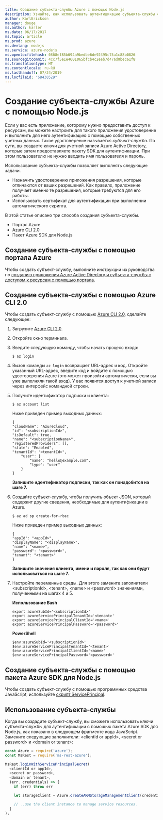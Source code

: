 ```yaml
---
title: Создание субъекта-службы Azure с помощью Node.js
description: Узнайте, как использовать аутентификацию субъекта-службы с помощью Node.js
author: KarlErickson
manager: douge
ms.author: karler
ms.date: 06/17/2017
ms.topic: article
ms.prod: azure
ms.devlang: nodejs
ms.service: azure-nodejs
ms.openlocfilehash: 0868ef85b694a9bedbe6de92395c75a1c88b0826
ms.sourcegitcommit: 4cc7f5e1e4601065bfcb4c2eeb7d47ad0bec61f8
ms.translationtype: HT
ms.contentlocale: ru-RU
ms.lasthandoff: 07/24/2019
ms.locfileid: "68430529"
---
```

# <a name="create-an-azure-service-principal-with-nodejs"></a>Создание субъекта-службы Azure с помощью Node.js 

Если у вас есть приложение, которому нужно предоставить доступ к ресурсам, вы можете настроить для такого приложения удостоверение и выполнить для него аутентификацию с помощью собственных учетных данных. Такое удостоверение называется *субъект-служба*. По сути, вы создаете ключи для учетной записи Azure Active Directory, которые затем предоставляете пакету SDK для аутентификации. При этом пользователю не нужно вводить имя пользователя и пароль.

Использование субъекта-службы позволяет выполнять следующие задачи.
- Назначить удостоверению приложения разрешения, которые отличаются от ваших разрешений. Как правило, приложение получает именно те разрешения, которые требуются для его работы.
- Использовать сертификат для аутентификации при выполнении автоматического скрипта.

В этой статье описано три способа создания субъекта-службы.

- Портал Azure
- Azure CLI 2.0
- Пакет Azure SDK для Node.js

## <a name="create-a-service-principal-using-the-azure-portal"></a>Создание субъекта-службы с помощью портала Azure

Чтобы создать субъект-службу, выполните инструкции из руководства по [созданию приложения Azure Active Directory и субъекта-службы с доступом к ресурсам с помощью портала](https://azure.microsoft.com/documentation/articles/resource-group-create-service-principal-portal/).

## <a name="create-a-service-principal-using-the-azure-cli-20"></a>Создание субъекта-службы с помощью Azure CLI 2.0

Чтобы создать субъект-службу с помощью [Azure CLI 2.0](/cli/azure/install-az-cli2), сделайте следующее:

1. Загрузите [Azure CLI 2.0](/cli/azure/install-az-cli2).

2. Откройте окно терминала.

3. Введите следующую команду, чтобы начать процесс входа:

    ```shell
    $ az login
    ```

4. Вызов команды `az login` возвращает URL-адрес и код. Откройте указанный URL-адрес, введите код и войдите с помощью удостоверения Azure (это может произойти автоматически, если вы уже выполняли такой вход). У вас появится доступ к учетной записи через интерфейс командной строки.

5. Получите идентификатор подписки и клиента:

    ```shell
    $ az account list
    ```

    Ниже приведен пример выходных данных:

    ```shell
    {
    "cloudName": "AzureCloud",
    "id": "<subscriptionId>",
    "isDefault": true,
    "name": "<subscriptionName>",
    "registeredProviders": [],
    "state": "Enabled",
    "tenantId": "<tenantId>",
        "user": {
            "name": "hello@example.com",
            "type": "user"
        }
    }
    ```

    **Запишите идентификатор подписки, так как он понадобится на шаге 7.**

6. Создайте субъект-службу, чтобы получить объект JSON, который содержит другие сведения, необходимые для аутентификации в Azure.

    ```shell
    $ az ad sp create-for-rbac
    ```

    Ниже приведен пример выходных данных:

    ```shell
    {
    "appId": "<appId>",
    "displayName": "<displayName>",
    "name": "<name>",
    "password": "<password>",
    "tenant": "<tenant>"
    }
    ```

    **Запишите значения клиента, имени и пароля, так как они будут использоваться на шаге 7.**

7. Настройте переменные среды. Для этого замените заполнители &lt;subscriptionId>, &lt;tenant>, &lt;name> и &lt;password> значениями, полученными на шагах 4 и 5. 

    **Использование Bash**

    ```shell
    export azureSubId='<subscriptionId>'
    export azureServicePrincipalTenantId='<tenant>'
    export azureServicePrincipalClientId='<name>'
    export azureServicePrincipalPassword='<password>'
    ```

    **PowerShell**

    ```shell
    $env:azureSubId='<subscriptionId>'
    $env:azureServicePrincipalTenantId='<tenant>'
    $env:azureServicePrincipalClientId='<name>'
    $env:azureServicePrincipalPassword='<password>'
    ```

## <a name="create-a-service-principal-using-the-azure-sdk-for-nodejs"></a>Создание субъекта-службы с помощью пакета Azure SDK для Node.js

Чтобы создать субъект-службу с помощью программных средства JavaScript, используйте [скрипт ServicePrincipal](https://github.com/Azure/azure-sdk-for-node/tree/master/Documentation/ServicePrincipal).   

## <a name="using-the-service-principal"></a>Использование субъекта-службы

Когда вы создадите субъект-службу, вы сможете использовать ключи субъекта-службы для аутентификации с помощью пакета Azure SDK для Node.js, как показано в следующем фрагменте кода JavaScript. Замените следующие заполнители: &lt;clientId or appId>, &lt;secret or password> и &lt;domain or tenant>:

```javascript
const Azure = require('azure');
const MsRest = require('ms-rest-azure');

MsRest.loginWithServicePrincipalSecret(
  <clientId or appId>,
  <secret or password>,
  <domain or tenant>,
  (err, credentials) => {
    if (err) throw err

    let storageClient = Azure.createARMStorageManagementClient(credentials, '<azure-subscription-id>');

    // ..use the client instance to manage service resources.
  }
);
```
